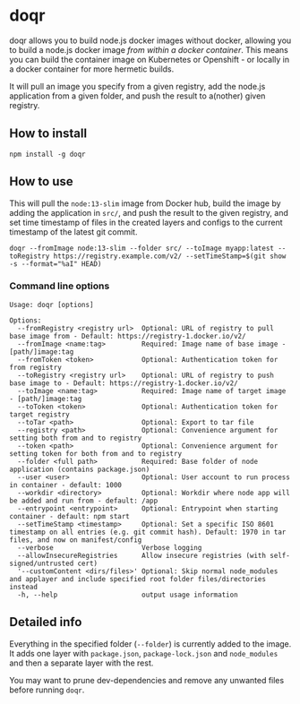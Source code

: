 # doqr
doqr allows you to build node.js docker images without docker, allowing you to build a node.js docker image *from within a docker container*. This means you can build the container image on Kubernetes or Openshift - or locally in a docker container for more hermetic builds.

It will pull an image you specify from a given registry, add the node.js application from a given folder, and push the result to a(nother) given registry.

## How to install
```
npm install -g doqr
```

## How to use

This will pull the `node:13-slim` image from Docker hub, build the image by adding the application in `src/`, and push the result to the given registry, and set time timestamp of files in the created layers and configs to the current timestamp of the latest git commit.

```
doqr --fromImage node:13-slim --folder src/ --toImage myapp:latest --toRegistry https://registry.example.com/v2/ --setTimeStamp=$(git show -s --format="%aI" HEAD)
```

### Command line options 
```
Usage: doqr [options]

Options:
  --fromRegistry <registry url>  Optional: URL of registry to pull base image from - Default: https://registry-1.docker.io/v2/
  --fromImage <name:tag>         Required: Image name of base image - [path/]image:tag
  --fromToken <token>            Optional: Authentication token for from registry
  --toRegistry <registry url>    Optional: URL of registry to push base image to - Default: https://registry-1.docker.io/v2/
  --toImage <name:tag>           Required: Image name of target image - [path/]image:tag
  --toToken <token>              Optional: Authentication token for target registry
  --toTar <path>                 Optional: Export to tar file
  --registry <path>              Optional: Convenience argument for setting both from and to registry
  --token <path>                 Optional: Convenience argument for setting token for both from and to registry
  --folder <full path>           Required: Base folder of node application (contains package.json)
  --user <user>                  Optional: User account to run process in container - default: 1000
  --workdir <directory>          Optional: Workdir where node app will be added and run from - default: /app
  --entrypoint <entrypoint>      Optional: Entrypoint when starting container - default: npm start
  --setTimeStamp <timestamp>     Optional: Set a specific ISO 8601 timestamp on all entries (e.g. git commit hash). Default: 1970 in tar files, and now on manifest/config
  --verbose                      Verbose logging
  --allowInsecureRegistries      Allow insecure registries (with self-signed/untrusted cert)
  '--customContent <dirs/files>' Optional: Skip normal node_modules and applayer and include specified root folder files/directories instead
  -h, --help                     output usage information
```

## Detailed info
Everything in the specified folder (`--folder`) is currently added to the image. It adds one layer with `package.json`, `package-lock.json` and `node_modules` and then a separate layer with the rest.

You may want to prune dev-dependencies and remove any unwanted files before running `doqr`. 

